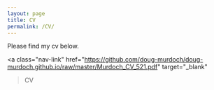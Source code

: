 ```yaml
---
layout: page
title: CV
permalink: /CV/
---
```

<p>
Please find my cv below.
</p>

<a class="nav-link"
href="https://github.com/doug-murdoch/doug-murdoch.github.io/raw/master/Murdoch_CV_521.pdf" 
  target="_blank"
  >CV</a>


